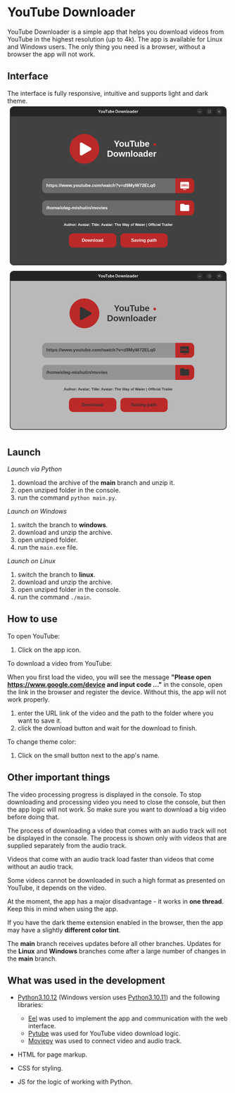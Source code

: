 # YouTube Downloader

YouTube Downloader is a simple app that helps you download videos from YouTube in the highest resolution (up to 4k). The
app is available for Linux and Windows users. The only thing you need is a browser, without a browser the app will not
work.

## Interface

The interface is fully responsive, intuitive and supports light and dark theme.
![](Interface/Image/darkPreview.png)
![](Interface/Image/lightPreview.png)

## Launch

*Launch via Python*

1. download the archive of the **main** branch and unzip it.
3. open unziped folder in the console.
4. run the command `python main.py`.

*Launch on Windows*

1. switch the branch to **windows**.
2. download and unzip the archive.
3. open unziped folder.
4. run the `main.exe` file.

*Launch on Linux*

1. switch the branch to **linux**.
2. download and unzip the archive.
3. open unziped folder in the console.
4. run the command `./main`.

## How to use

To open YouTube:

1. Click on the app icon.

To download a video from YouTube:

When you first load the video, you will see the message
**"Please open https://www.google.com/device and input code ..."** in the console, open the link in the browser and
register the device. Without this, the app will not work properly.

1. enter the URL link of the video and the path to the folder where you want to save it.
2. click the download button and wait for the download to finish.

To change theme color:

1. Click on the small button next to the app's name.

## Other important things

The video processing progress is displayed in the console. To stop downloading and processing video you need to close
the console, but then the app logic will not work. So make sure you want to download a big video before doing that.

The process of downloading a video that comes with an audio track will not be displayed in the console. The process is
shown only with videos that are supplied separately from the audio track.

Videos that come with an audio track load faster than videos that come without an audio track.

Some videos cannot be downloaded in such a high format as presented on YouTube, it depends on the video.

At the moment, the app has a major disadvantage - it works in **one thread**. Keep this in mind when using the app.

If you have the dark theme extension enabled in the browser, then the app may have a slightly **different color tint**.

The **main** branch receives updates before all other branches. Updates for the **Linux** and **Windows** branches come
after a large number of changes in the **main** branch.

## What was used in the development

* [Python3.10.12](https://www.python.org/downloads/release/python-31012/) (Windows version
  uses [Python3.10.11](https://www.python.org/downloads/release/python-31011/)) and the following libraries:
    * [Eel](https://github.com/python-eel/Eel) was used to implement the app and communication with the web
      interface.
    * [Pytube](https://github.com/pytube/pytube) was used for YouTube video download logic.
    * [Moviepy](https://github.com/Zulko/moviepy) was used to connect video and audio track.


* HTML for page markup.
* CSS for styling.
* JS for the logic of working with Python.